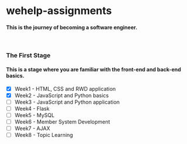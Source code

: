 # wehelp-assignments
#### This is the journey of becoming a software engineer.
<br/>

### The First Stage
#### **This is a stage where you are familiar with the front-end and back-end basics.**

- [x] Week1 - HTML, CSS and RWD application
- [x] Week2 - JavaScript and Python basics
- [ ] Week3 - JavaScript and Python application
- [ ] Week4 - Flask
- [ ] Week5 - MySQL
- [ ] Week6 - Member System Development
- [ ] Week7 - AJAX
- [ ] Week8 - Topic Learning